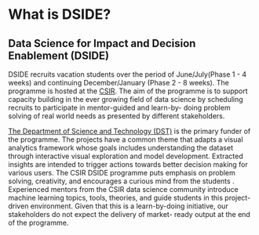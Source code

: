 # What is DSIDE?

## Data Science for Impact and Decision Enablement (DSIDE)

DSIDE recruits vacation students over the period of June/July(Phase 1 - 4 weeks) and continuing December/January (Phase 2 - 8 weeks). 
The programme is hosted at the [CSIR](http://www.csir.co.za). The aim of the programme is to support capacity building in the ever growing field of data science by scheduling recruits to participate in mentor-guided and learn-by- doing problem solving of real world needs as presented by different stakeholders. 

[The Department of Science and Technology (DST)](http://www.dst.gov.za) is the primary funder of the programme. 
The projects have a common theme that adapts a visual analytics framework whose goals  includes understanding the dataset through interactive visual exploration and model  development. Extracted insights are intended to trigger actions towards better decision  making for various users. 
The CSIR DSIDE programme puts emphasis on problem solving, creativity, and encourages a curious mind from the  students . Experienced mentors from the CSIR data science community introduce machine  learning topics, tools, theories, and guide students in this project-driven environment. Given  that this is a learn-by-doing initiative, our stakeholders do not expect the delivery of market- ready output at the end of the programme.
